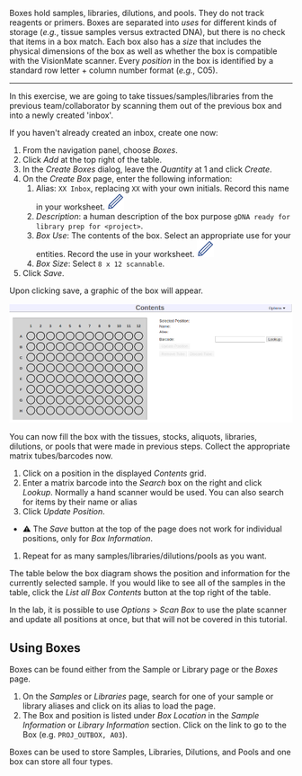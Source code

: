 
Boxes hold samples, libraries, dilutions, and pools. They do not track 
reagents or primers. Boxes are separated into _uses_ for different kinds
of storage (_e.g._, tissue samples versus extracted DNA), but there is no
check that items in a box match. Each box also has a _size_ that includes
the physical dimensions of the box as well as whether the box is compatible
with the VisionMate scanner. Every _position_ in the box is identified
by a standard row letter + column number format (_e.g._, C05).

---------------------------

In this exercise, we are going to take tissues/samples/libraries from the
previous team/collaborator by scanning them out of the previous box and into a
newly created 'inbox'. 

If you haven't already created an inbox, create one now:

1. From the navigation panel, choose _Boxes_.
1. Click _Add_ at the top right of the table.
1. In the _Create Boxes_ dialog, leave the _Quantity_ at 1 and click _Create_.
1. On the _Create Box_ page, enter the following information:
   1. Alias: `XX Inbox`, replacing `XX` with your own initials. Record this name in your
      worksheet. <img src="pics/blue_pencil.png">
   1. _Description_: a human description of the box purpose  `gDNA ready for
      library prep for <project>`.
   1. _Box Use_: The contents of the box. Select an appropriate use for your entities.
      Record the use in your worksheet. <img src="pics/blue_pencil.png">
   1. _Box Size_: Select `8 x 12 scannable`.
1. Click _Save_.

Upon clicking save, a graphic of the box will appear.

<img src="pics/5-empty-box.png" id="figure">

You can now fill the box with the tissues, stocks, aliquots, libraries, dilutions, or
pools that were made in previous steps. Collect the appropriate matrix tubes/barcodes now.

1. Click on a position in the displayed _Contents_ grid.
1. Enter a matrix barcode into the _Search_ box on the right and click _Lookup_.
Normally a hand scanner would be used. You can also search for items by their
name or alias
1. Click _Update Position_. 
  * &#9888; The _Save_ button at the top of the page does not work for
    individual positions, only for _Box Information_.
1. Repeat for as many samples/libraries/dilutions/pools as you want.

The table below the box diagram shows the position and information for the
currently selected sample. If you would like to see all of the samples in the
table, click the _List all Box Contents_ button at the top right of the table.

In the lab, it is possible to use _Options_ > _Scan Box_ to use the plate
scanner and update all positions at once, but that will not be covered in this
tutorial.

## Using Boxes

Boxes can be found either from the Sample or Library page or the _Boxes_ page.

1. On the _Samples_ or _Libraries_ page, search for one of your sample or library aliases
   and click on its alias to load the page.
1. The Box and position is listed under _Box Location_ in the _Sample Information_
   or _Library Information_ section. Click on the link to go to the Box (e.g.
   `PROJ_OUTBOX, A03`).

Boxes can be used to store Samples, Libraries, Dilutions, and Pools and one box can
store all four types.

